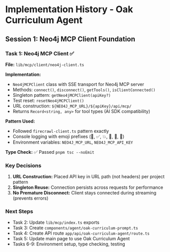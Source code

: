 # Implementation History - Oak Curriculum Agent

## Session 1: Neo4j MCP Client Foundation

### Task 1: Neo4j MCP Client ✅

**File:** `lib/mcp/client/neo4j-client.ts`

**Implementation:**
- `Neo4jMCPClient` class with SSE transport for Neo4j MCP server
- Methods: `connect()`, `disconnect()`, `getTools()`, `isClientConnected()`
- Singleton pattern: `getNeo4jMCPClient(apiKey?)`
- Test reset: `resetNeo4jMCPClient()`
- URL construction: `${NEO4J_MCP_URL}/${apiKey}/api/mcp/`
- Returns `Record<string, any>` for tool types (AI SDK compatibility)

**Pattern Used:**
- Followed `firecrawl-client.ts` pattern exactly
- Console logging with emoji prefixes (🚀, ✅, 💥, 🔧, 🔗, 🔌)
- Environment variables: `NEO4J_MCP_URL`, `NEO4J_MCP_API_KEY`

**Type Check:** ✅ Passed `pnpm tsc --noEmit`

### Key Decisions

1. **URL Construction:** Placed API key in URL path (not headers) per project pattern
2. **Singleton Reuse:** Connection persists across requests for performance
3. **No Premature Disconnect:** Client stays connected during streaming (prevents errors)

### Next Steps

- Task 2: Update `lib/mcp/index.ts` exports
- Task 3: Create `components/agent/oak-curriculum-prompt.ts`
- Task 4: Create API route `app/api/oak-curriculum-agent/route.ts`
- Task 5: Update main page to use Oak Curriculum Agent
- Tasks 6-9: Environment setup, type checking, testing
